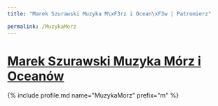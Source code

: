 ```yaml
---
title: "Marek Szurawski Muzyka M\xF3rz i Ocean\xF3w | Patromierz"

permalink: /MuzykaMorz
---
```


# [Marek Szurawski Muzyka Mórz i Oceanów](https://patronite.pl/MuzykaMorz)

{% include profile.md name="MuzykaMorz" prefix="m" %}

